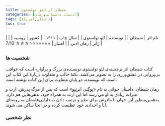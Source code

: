 ```yaml
---
title: شیطان از لئو تولستوی
categories: [ادبیات داستانی,رمان]
tags: [داستان,آمریکا]
toc: true
---
```


| نام اثر | شیطان |
| نویسنده | لئو تولستوی |
| سال چاپ | ۱۹۱۱  |
| کشور | روسیه  |
| ژانر | رمان ادبی  |
| امتیاز | ⭐⭐⭐⭐⭐⭐⭐☆☆☆ 7/10  |

### شخصیت ها

کتاب شیطان اثر برجسته‌ی لئو تولستوی نویسنده‌ی بزرگ و پرآوازه است که عواقب بی‌پروایی در عشق‌ورزی را به تصویر می‌کشد. نکتۀ جالب و متفاوت دربارۀ این کتاب این است که نویسنده، دو پایان متفاوت برای این کتاب نوشته است.

رمان شیطان، داستان جوانی به نام «یِوگِنی ایرتِنِو» است که پس از مرگ پدرش، ارث و میراث زیادی به او می رسد اما این ارث به همراه خود، بدهی‌هایی هم دارد. به‌همین‌منظور این جوان با مادرش برای نظم و ترتیب دادن به دارایی‌هایشان به روستای آبا و اجدادی خود عظیمت کرده و در آنجا ساکن می شوند.


### نظر شخصی

